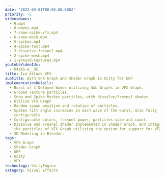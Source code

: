 ```yaml
---
date: '2022-09-01T00:00:00.000Z'
priority: -5
videosNames:
  - 9.mp4
  - 8-waves.mp4
  - 7-snow-spike-vfx.mp4
  - 6-snow-mesh.mp4
  - 5-spikes.mp4
  - 4-spike-test.mp4
  - 3-dissolve-fresnel.mp4
  - 2-spike-mesh.mp4
  - 1-ground-textures.mp4
youtubeVideoIds:
  - h4akS-e__9E
title: Ice Attack VFX
subtitle: With VFX Graph and Shader Graph in Unity for URP
implementationDetails:
  - Burst of 3 Delayed Waves utilizing Sub Graphs in VFX Graph.
  - Ground Texture particles.
  - Snow and Spike Meshes particles, with dissolve/fresnel shader.
  - Utilize VFX Graph
  - Random spawn position and rotation of particles.
  - Spikes tilt angle increases in each wave of the burst, also fully
    configurable
  - Configurable colors, fresnel power, particles size and count.
  - Dissolve and Fresnel shader implemented in Shader Graph, and integrated into
    the particles of VFX Graph utilizing the option for support for VFX Graph
  - 3D Modeling in Blender.
tags:
  - VFX Graph
  - Shader Graph
  - URP
  - Unity
  - VFX
technology: UnityEngine
category: Visual Effects
---
```

